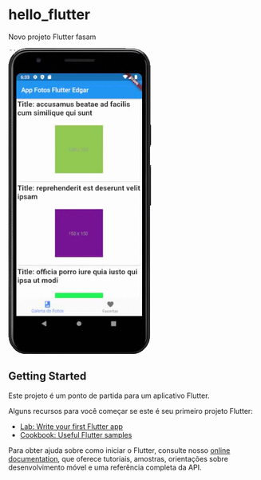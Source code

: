 # hello_flutter

Novo projeto Flutter fasam

![app retrofit](https://github.com/edgaregidio/app-fotos-flutter/blob/master/appflutterphotos.gif)

## Getting Started

Este projeto é um ponto de partida para um aplicativo Flutter.

Alguns recursos para você começar se este é seu primeiro projeto Flutter:

- [Lab: Write your first Flutter app](https://flutter.dev/docs/get-started/codelab)
- [Cookbook: Useful Flutter samples](https://flutter.dev/docs/cookbook)

Para obter ajuda sobre como iniciar o Flutter, consulte nosso
[online documentation](https://flutter.dev/docs), que oferece tutoriais,
amostras, orientações sobre desenvolvimento móvel e uma referência completa da API.
